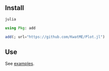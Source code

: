 ## Install

```sh
julia
```

```julia
using Pkg: add

add(; url="https://github.com/KwatME/Plot.jl")
```

## Use

See [examples](notebook/example.ipynb).
